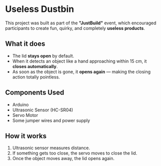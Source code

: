 # Useless Dustbin

This project was built as part of the **"JustBuild"** event, which encouraged participants to create fun, quirky, and completely **useless products**.

## What it does
- The lid **stays open** by default.  
- When it detects an object like a hand approaching within 15 cm, it **closes automatically**.  
- As soon as the object is gone, it **opens again** — making the closing action totally pointless.  


## Components Used
- Arduino  
- Ultrasonic Sensor (HC-SR04)  
- Servo Motor  
- Some jumper wires and power supply  

## How it works
1. Ultrasonic sensor measures distance.  
2. If something gets too close, the servo moves to close the lid.  
3. Once the object moves away, the lid opens again.  
